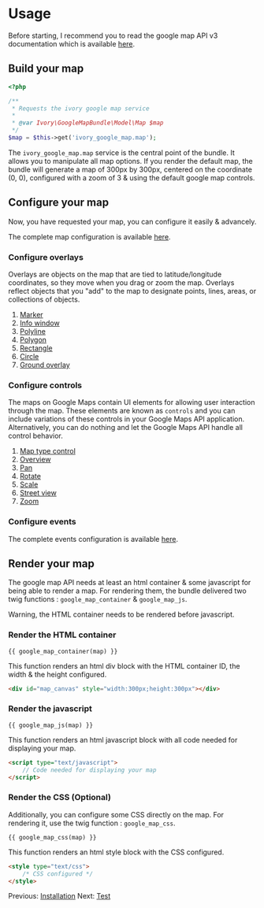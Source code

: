 # Usage

Before starting, I recommend you to read the google map API v3 documentation which is available [here](http://code.google.com/apis/maps/documentation/javascript/reference.html).

## Build your map

``` php
<?php

/**
 * Requests the ivory google map service
 *
 * @var Ivory\GoogleMapBundle\Model\Map $map
 */
$map = $this->get('ivory_google_map.map');
```

The ``ivory_google_map.map`` service is the central point of the bundle. 
It allows you to manipulate all map options.
If you render the default map, the bundle will generate a map of 300px by 300px, centered on the coordinate (0, 0), configured with a zoom of 3 & using the default google map controls.

## Configure your map

Now, you have requested your map, you can configure it easily & advancely.

The complete map configuration is available [here](http://github.com/egeloen/IvoryGoogleMapBundle/blob/master/Resources/doc/usage/map.md).

### Configure overlays

Overlays are objects on the map that are tied to latitude/longitude coordinates, so they move when you drag or zoom the map. 
Overlays reflect objects that you "add" to the map to designate points, lines, areas, or collections of objects.

   1. [Marker](http://github.com/egeloen/IvoryGoogleMapBundle/blob/master/Resources/doc/usage/overlays/marker.md)
   2. [Info window](http://github.com/egeloen/IvoryGoogleMapBundle/blob/master/Resources/doc/usage/overlays/info_window.md)
   3. [Polyline](http://github.com/egeloen/IvoryGoogleMapBundle/blob/master/Resources/doc/usage/overlays/polyline.md)
   4. [Polygon](http://github.com/egeloen/IvoryGoogleMapBundle/blob/master/Resources/doc/usage/overlays/polygon.md)
   5. [Rectangle](http://github.com/egeloen/IvoryGoogleMapBundle/blob/master/Resources/doc/usage/overlays/rectangle.md)
   6. [Circle](http://github.com/egeloen/IvoryGoogleMapBundle/blob/master/Resources/doc/usage/overlays/circle.md)
   7. [Ground overlay](http://github.com/egeloen/IvoryGoogleMapBundle/blob/master/Resources/doc/usage/overlays/ground_overlay.md)

### Configure controls

The maps on Google Maps contain UI elements for allowing user interaction through the map. 
These elements are known as ``controls`` and you can include variations of these controls in your Google Maps API application. 
Alternatively, you can do nothing and let the Google Maps API handle all control behavior.

   1. [Map type control](http://github.com/egeloen/IvoryGoogleMapBundle/blob/master/Resources/doc/usage/controls/map_type.md)
   2. [Overview](http://github.com/egeloen/IvoryGoogleMapBundle/blob/master/Resources/doc/usage/controls/overview.md)
   3. [Pan](http://github.com/egeloen/IvoryGoogleMapBundle/blob/master/Resources/doc/usage/controls/pan.md)
   4. [Rotate](http://github.com/egeloen/IvoryGoogleMapBundle/blob/master/Resources/doc/usage/controls/rotate.md)
   5. [Scale](http://github.com/egeloen/IvoryGoogleMapBundle/blob/master/Resources/doc/usage/controls/scale.md)
   6. [Street view](http://github.com/egeloen/IvoryGoogleMapBundle/blob/master/Resources/doc/usage/controls/street_view.md)
   7. [Zoom](http://github.com/egeloen/IvoryGoogleMapBundle/blob/master/Resources/doc/usage/controls/zoom.md)

### Configure events

The complete events configuration is available [here](http://github.com/egeloen/IvoryGoogleMapBundle/blob/master/Resources/doc/usage/events.md).

## Render your map

The google map API needs at least an html container & some javascript for being able to render a map. 
For rendering them, the bundle delivered two twig functions : ``google_map_container`` & ``google_map_js``.

Warning, the HTML container needs to be rendered before javascript.

### Render the HTML container

```
{{ google_map_container(map) }}
```

This function renders an html div block with the HTML container ID, the width & the height configured.

``` html
<div id="map_canvas" style="width:300px;height:300px"></div>
```

### Render the javascript

```
{{ google_map_js(map) }}
```

This function renders an html javascript block with all code needed for displaying your map.

``` html
<script type="text/javascript">
    // Code needed for displaying your map
</script>
```

### Render the CSS (Optional)

Additionally, you can configure some CSS directly on the map. For rendering it, use the twig function : ``google_map_css``.

```
{{ google_map_css(map) }}
```

This function renders an html style block with the CSS configured.

``` html
<style type="text/css">
    /* CSS configured */
</style>
```

Previous: [Installation](http://github.com/egeloen/IvoryGoogleMapBundle/blob/master/Resources/doc/installation.md)
Next: [Test](http://github.com/egeloen/IvoryGoogleMapBundle/blob/master/Resources/doc/test.md)
        